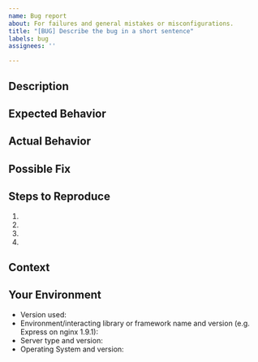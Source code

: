 ```yaml
---
name: Bug report
about: For failures and general mistakes or misconfigurations.
title: "[BUG] Describe the bug in a short sentence"
labels: bug
assignees: ''

---
```


<!--- Provide a general summary of the issue in the Title above -->

## Description
<!--- Provide a more detailed introduction to the issue itself, and why you consider it to be a bug -->
<!-- E.g: When running the project in a docker image, the error "Cannot allocate address" appears -->

## Expected Behavior
<!--- Tell us what should happen -->

## Actual Behavior
<!--- Tell us what happens instead -->

## Possible Fix
<!--- Not obligatory, but suggest a fix or reason for the bug -->

## Steps to Reproduce
<!--- Provide a link to a live example, or an unambiguous set of steps to -->
<!--- reproduce this bug. Include code to reproduce, if relevant -->
1. 
2.
3.
4.

## Context
<!--- How has this bug affected you? What were you trying to accomplish? -->

## Your Environment
<!--- Include as many relevant details about the environment you experienced the bug in -->
* Version used:
* Environment/interacting library or framework name and version (e.g. Express on nginx 1.9.1):
* Server type and version:
* Operating System and version:
